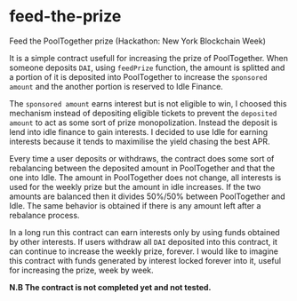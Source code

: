 # feed-the-prize
Feed the PoolTogether prize (Hackathon: New York Blockchain Week)

It is a simple contract usefull for increasing the prize of PoolTogether. When someone deposits `DAI`, using `feedPrize` function, the amount is splitted and a portion of it is deposited into PoolTogether to increase the `sponsored amount` and the another portion is reserved to Idle Finance.

The `sponsored amount` earns interest but is not eligible to win, I choosed this mechanism instead 
of depositing eligible tickets to prevent the `deposited amount` to act as some sort of prize monopolization. Instead the deposit is lend into idle finance to gain interests. I decided to use Idle for earning interests because it tends to maximilise the yield chasing the best APR. 

Every time a user deposits or withdraws, the contract does some sort of rebalancing between the deposited amount in PoolTogether and that the one into Idle. The amount in PoolTogether does not change, all interests is used for the weekly prize but the amount in idle increases. If the two amounts are balanced then it divides 50%/50% between PoolTogether and Idle. The same behavior is obtained if there is any amount left after a rebalance process.

In a long run this contract can earn interests only by using funds obtained by other interests. If users withdraw all `DAI` deposited into this contract, it can continue to increase the weekly prize, forever. I would like to imagine this contract with funds generated by interest locked forever into it, useful for increasing the prize, week by week.

**N.B The contract is not completed yet and not tested.**
